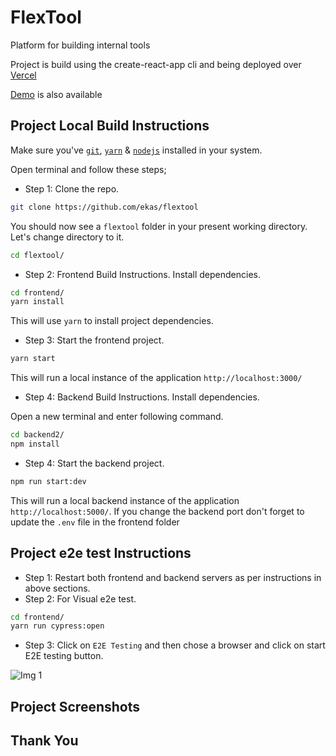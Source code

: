 # FlexTool

Platform for building internal tools

Project is build using the create-react-app cli and being deployed over [Vercel](https://vercel.com/)

[Demo](https://flextool.vercel.app/) is also available

## Project Local Build Instructions

Make sure you've [`git`](https://git-scm.com/book/en/v2/Getting-Started-Installing-Git), [`yarn`](https://classic.yarnpkg.com/lang/en/docs/install/#mac-stable) & [`nodejs`](https://nodejs.org/en/) installed in your system.

Open terminal and follow these steps;

- Step 1: Clone the repo.

```bash
git clone https://github.com/ekas/flextool
```

You should now see a `flextool` folder in your present working directory. Let's change directory to it.

```bash
cd flextool/
```

- Step 2: Frontend Build Instructions. Install dependencies.

```bash
cd frontend/
yarn install
```

This will use `yarn` to install project dependencies.

- Step 3: Start the frontend project.

```bash
yarn start
```

This will run a local instance of the application `http://localhost:3000/`

- Step 4: Backend Build Instructions. Install dependencies.

Open a new terminal and enter following command.

```bash
cd backend2/
npm install
```

- Step 4: Start the backend project.

```bash
npm run start:dev
```

This will run a local backend instance of the application `http://localhost:5000/`. If you change the backend port don't forget to update the `.env` file in the frontend folder

## Project e2e test Instructions

- Step 1: Restart both frontend and backend servers as per instructions in above sections.
- Step 2: For Visual e2e test.

```bash
cd frontend/
yarn run cypress:open
```

- Step 3: Click on `E2E Testing` and then chose a browser and click on start E2E testing button.

![Img 1]()

## Project Screenshots

## Thank You
